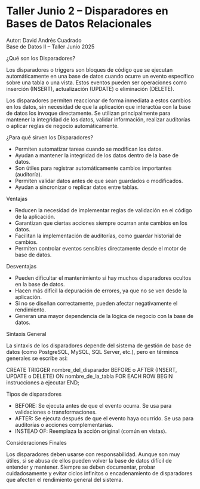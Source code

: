 # Taller Junio 2 – Disparadores en Bases de Datos Relacionales
Autor: David Andrés Cuadrado  
Base de Datos II – Taller
Junio 2025

¿Qué son los Disparadores?

Los disparadores o triggers son bloques de código que se ejecutan automáticamente en una base de datos cuando ocurre un evento específico sobre una tabla o una vista. Estos eventos pueden ser operaciones como inserción (INSERT), actualización (UPDATE) o eliminación (DELETE). 

Los disparadores permiten reaccionar de forma inmediata a estos cambios en los datos, sin necesidad de que la aplicación que interactúa con la base de datos los invoque directamente. Se utilizan principalmente para mantener la integridad de los datos, validar información, realizar auditorías o aplicar reglas de negocio automáticamente.

¿Para qué sirven los Disparadores?

- Permiten automatizar tareas cuando se modifican los datos.
- Ayudan a mantener la integridad de los datos dentro de la base de datos.
- Son útiles para registrar automáticamente cambios importantes (auditoría).
- Permiten validar datos antes de que sean guardados o modificados.
- Ayudan a sincronizar o replicar datos entre tablas.

Ventajas

- Reducen la necesidad de implementar reglas de validación en el código de la aplicación.
- Garantizan que ciertas acciones siempre ocurran ante cambios en los datos.
- Facilitan la implementación de auditorías, como guardar historial de cambios.
- Permiten controlar eventos sensibles directamente desde el motor de base de datos.

Desventajas

- Pueden dificultar el mantenimiento si hay muchos disparadores ocultos en la base de datos.
- Hacen más difícil la depuración de errores, ya que no se ven desde la aplicación.
- Si no se diseñan correctamente, pueden afectar negativamente el rendimiento.
- Generan una mayor dependencia de la lógica de negocio con la base de datos.

Sintaxis General

La sintaxis de los disparadores depende del sistema de gestión de base de datos (como PostgreSQL, MySQL, SQL Server, etc.), pero en términos generales se escribe así:

CREATE TRIGGER nombre_del_disparador
BEFORE o AFTER (INSERT, UPDATE o DELETE)
ON nombre_de_la_tabla
FOR EACH ROW
BEGIN
    instrucciones a ejecutar
END;

Tipos de disparadores

- BEFORE: Se ejecuta antes de que el evento ocurra. Se usa para validaciones o transformaciones.
- AFTER: Se ejecuta después de que el evento haya ocurrido. Se usa para auditorías o acciones complementarias.
- INSTEAD OF: Reemplaza la acción original (común en vistas).

Consideraciones Finales

Los disparadores deben usarse con responsabilidad. Aunque son muy útiles, si se abusa de ellos pueden volver la base de datos difícil de entender y mantener. Siempre se deben documentar, probar cuidadosamente y evitar ciclos infinitos o encadenamiento de disparadores que afecten el rendimiento general del sistema.

